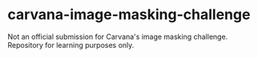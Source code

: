 # carvana-image-masking-challenge
Not an official submission for Carvana's image masking challenge. Repository for learning purposes only.
